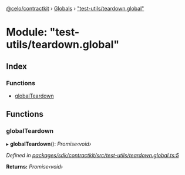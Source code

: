 [@celo/contractkit](../README.md) › [Globals](../globals.md) › ["test-utils/teardown.global"](_test_utils_teardown_global_.md)

# Module: "test-utils/teardown.global"

## Index

### Functions

* [globalTeardown](_test_utils_teardown_global_.md#globalteardown)

## Functions

###  globalTeardown

▸ **globalTeardown**(): *Promise‹void›*

*Defined in [packages/sdk/contractkit/src/test-utils/teardown.global.ts:5](https://github.com/celo-org/celo-monorepo/blob/contractkit-v1.2.2/packages/sdk/contractkit/src/test-utils/teardown.global.ts#L5)*

**Returns:** *Promise‹void›*
